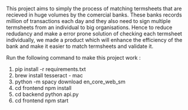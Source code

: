 This project aims to simply the process of matching termsheets that are recieved in huge volumes by the comercial banks. These banks records million of transactions each day and they also need to sign multiple termsheets from an individual to big organisations. Hence to reduce redudancy and make a error prone solution of checking each termsheet individually, we made a product which will enhance the efficiency of the bank and make it easier to match termsheets and validate it.


Run the following command to make this project work :

1) pip install -r requirements.txt
2) brew install tesseract  - mac
3) python -m spacy download en_core_web_sm
4) cd frontend
    npm install
5) cd backend
    python api.py
6) cd frontend
    npm start